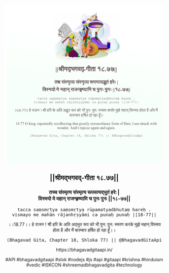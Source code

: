 <img src="../../asset/BG_18_77.png"/>
<center><h2>||श्रीमद्‍भगवद्‍-गीता १८.७७||</h2>
<h3>तच्च संस्मृत्य संस्मृत्य रूपमत्यद्भुतं हरेः |<br/>विस्मयो मे महान् राजन्हृष्यामि च पुनः पुनः ||१८-७७||</h3>
<pre>tacca saṃsmṛtya saṃsmṛtya rūpamatyadbhutaṃ hareḥ .<br/>vismayo me mahān rājanhṛṣyāmi ca punaḥ punaḥ ||18-77||</pre>
<p>।।18.77।। हे राजन ! श्री हरि के अति अद्भुत रूप को भी पुन: पुन: स्मरण करके मुझे महान् विस्मय होता है और मैं बारम्बार हर्षित हो रहा हूँ।।</p>
<pre>(Bhagavad Gita, Chapter 18, Shloka 77) || @BhagavadGitaApi</pre><p>https://bhagavadgitaapi.in/</p><p>#API #bhagavadgitaapi #slok #nodejs #js #api #gitaapi #krishna #hinduism #vedic #ISKCON #shreemadbhagavadgita #technology</p></center>